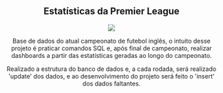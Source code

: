 <h2 align="center"> Estatísticas da Premier League </h2>

<p align="center">
<img src="http://img.shields.io/static/v1?label=STATUS&message=EM%20DESENVOLVIMENTO&color=GREEN&style=for-the-badge"/>
</p>

<p align="center">
Base de dados do atual campeonato de futebol inglês, o intuito desse projeto é praticar comandos SQL e, após final de campeonato, realizar dashboards a partir das estatísticas geradas ao longo do campeonato.
</p>

<p align="center">
Realizado a estrutura do banco de dados e, a cada rodada, será realizado 'update' dos dados, e ao desenvolvimento do projeto será feito o 'insert' dos dados faltantes.
</p>


